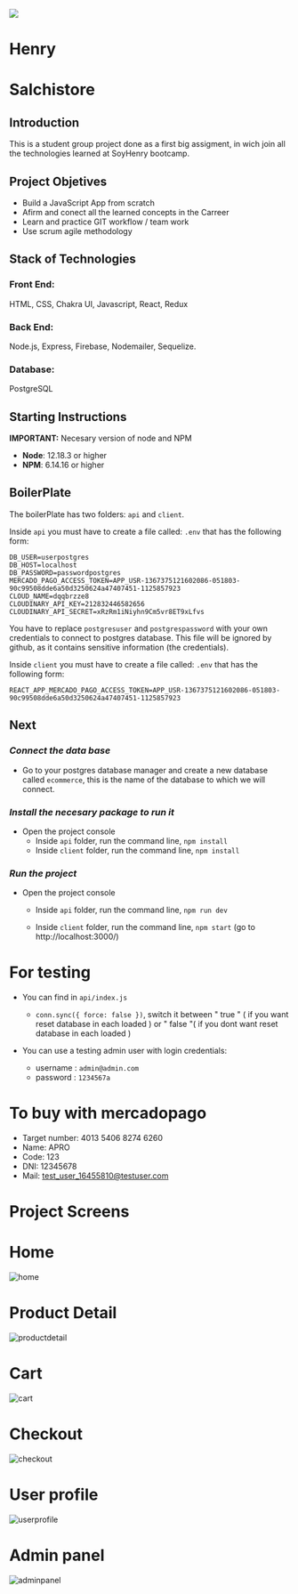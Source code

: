 <p align='left'>
    <img src='https://static.wixstatic.com/media/85087f_0d84cbeaeb824fca8f7ff18d7c9eaafd~mv2.png/v1/fill/w_160,h_30,al_c,q_85,usm_0.66_1.00_0.01/Logo_completo_Color_1PNG.webp' </img>
</p>

# Henry

# Salchistore

## Introduction

This is a student group project done as a first big assigment, in wich join all the technologies learned at SoyHenry bootcamp.


## Project Objetives

- Build a JavaScript App from scratch
- Afirm and conect all the learned concepts in the Carreer 
- Learn and practice GIT workflow / team work
- Use scrum agile methodology

## Stack of Technologies

### Front End:
HTML, CSS, Chakra UI, Javascript, React, Redux

### Back End:
Node.js, Express, Firebase, Nodemailer, Sequelize.

### Database:
PostgreSQL

## **Starting Instructions** 

__IMPORTANT:__ Necesary version of node and NPM 

 * __Node__: 12.18.3 or higher
 * __NPM__: 6.14.16 or higher

 
## BoilerPlate

The boilerPlate has two folders: `api` and `client`.

Inside `api` you must have to create a file called: `.env` 
that has the following form: 

```
DB_USER=userpostgres
DB_HOST=localhost
DB_PASSWORD=passwordpostgres
MERCADO_PAGO_ACCESS_TOKEN=APP_USR-1367375121602086-051803-90c99508dde6a50d3250624a47407451-1125857923
CLOUD_NAME=dqqbrzze8
CLOUDINARY_API_KEY=212832446582656
CLOUDINARY_API_SECRET=xRzRm1iNiyhn9Cm5vr8ET9xLfvs
```

You have to replace `postgresuser` and `postgrespassword` with your own credentials to connect to postgres database. This file will be ignored by github, as it contains sensitive information (the credentials).

Inside `client` you must have to create a file called: `.env` 
that has the following form:

```
REACT_APP_MERCADO_PAGO_ACCESS_TOKEN=APP_USR-1367375121602086-051803-90c99508dde6a50d3250624a47407451-1125857923
```

## Next 
### _Connect the data base_

 - Go to your postgres database manager and create a new   database called `ecommerce`, this is the name of the database to which we will connect.

### _Install the necesary package to run it_

- Open the project console
    + Inside `api` folder, run the command line, `npm install`
    + Inside `client` folder, run the command line, `npm install` 

### _Run the project_

- Open the project console
    + Inside `api` folder, run the command line, `npm run dev`
        
    + Inside `client` folder, run the command line, `npm start` (go to http://localhost:3000/) 

# For testing

- You can find in `api/index.js`
    + `conn.sync({ force: false })`, switch it between " true " ( if you want reset database in each loaded ) or " false "( if you dont want reset database in each loaded ) 

- You can use a testing admin user with login credentials:
    + username : `admin@admin.com`
    + password : `1234567a`

# To buy with mercadopago

- Target number: 4013 5406 8274 6260
- Name: APRO
- Code: 123
- DNI: 12345678
- Mail: test_user_16455810@testuser.com


# Project Screens

# Home
<img src='home.png' alt='home'/>

# Product Detail
<img src='productdetail.png' alt='productdetail'/>

# Cart
<img src='carrito.png' alt='cart'/>

# Checkout
<img src='checkout.png' alt='checkout'/>

# User profile
<img src='userprofile.png' alt='userprofile'/>

# Admin panel
<img src='adminpanel.png' alt='adminpanel'/>
